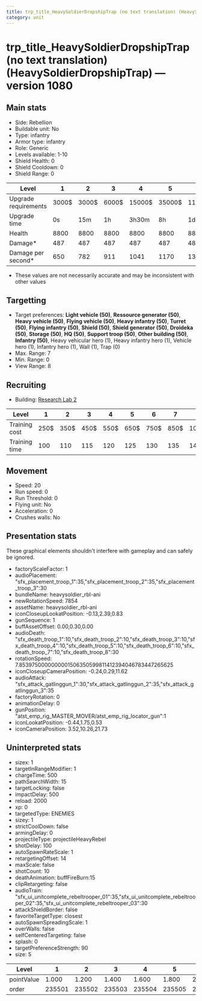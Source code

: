 ```yaml
---
title: trp_title_HeavySoldierDropshipTrap (no text translation) (HeavySoldierDropshipTrap)
category: unit
---
```


# trp_title_HeavySoldierDropshipTrap (no text translation) (HeavySoldierDropshipTrap) — version 1080

## Main stats

  * Side: Rebellion
  * Buildable unit: No
  * Type: infantry
  * Armor type: infantry
  * Role: Generic
  * Levels available: 1-10
  * Shield Health: 0
  * Shield Cooldown: 0
  * Shield Range: 0

|Level               |1    |2    |3    |4     |5     |6      |7      |8      |9       |10      |
|--------------------|-----|-----|-----|------|------|-------|-------|-------|--------|--------|
|Upgrade requirements|3000$|3000$|6000$|15000$|35000$|115000$|175000$|350000$|1000000$|2000000$|
|Upgrade time        |0s   |15m  |1h   |3h30m |8h    |1d     |2d     |3d12h  |5d      |1w2d    |
|Health              |8800 |8800 |8800 |8800  |8800  |8800   |8800   |9600   |10400   |12000   |
|Damage*             |487  |487  |487  |487   |487   |487    |487    |531    |575     |663     |
|Damage per second*  |650  |782  |911  |1041  |1170  |1300   |1432   |1561   |1691    |1950    |

* These values are not necessarily accurate and may be inconsistent with other values

## Targetting

  * Target preferences: **Light vehicle (50)**, **Ressource generator (50)**, **Heavy vehicle (50)**, **Flying vehicle (50)**, **Heavy infantry (50)**, **Turret (50)**, **Flying infantry (50)**, **Shield (50)**, **Shield generator (50)**, **Droideka (50)**, **Storage (50)**, **HQ (50)**, **Support troop (50)**, **Other building (50)**, **Infantry (50)**, Heavy vehicular hero (1), Heavy infantry hero (1), Vehicle hero (1), Infantry hero (1), Wall (1), Trap (0)
  * Max. Range: 7
  * Min. Range: 0
  * View Range: 8

## Recruiting

  * Building: [Research Lab 2](rebelOffenseLab.html)

|Level        |1   |2   |3   |4   |5   |6   |7   |8    |9    |10   |
|-------------|----|----|----|----|----|----|----|-----|-----|-----|
|Training cost|250$|350$|450$|550$|650$|750$|850$|1000$|1050$|1150$|
|Training time|100 |110 |115 |120 |125 |130 |135 |140  |145  |150  |

## Movement

  * Speed: 20
  * Run speed: 0
  * Run Threshold: 0
  * Flying unit: No
  * Acceleration: 0
  * Crushes walls: No

## Presentation stats

These graphical elements shouldn't interfere with gameplay and can safely be ignored.

  * factoryScaleFactor: 1
  * audioPlacement: "sfx_placement_troop_1":35,"sfx_placement_troop_2":35,"sfx_placement_troop_3":30
  * bundleName: heavysoldier_rbl-ani
  * newRotationSpeed: 7854
  * assetName: heavysoldier_rbl-ani
  * iconCloseupLookatPosition: -0.13,2.39,0.83
  * gunSequence: 1
  * buffAssetOffset: 0.00,0.30,0.00
  * audioDeath: "sfx_death_troop_1":10,"sfx_death_troop_2":10,"sfx_death_troop_3":10,"sfx_death_troop_4":10,"sfx_death_troop_5":10,"sfx_death_troop_6":10,"sfx_death_troop_7":10,"sfx_death_troop_8":30
  * rotationSpeed: 7.8539750000000001506350599811412394046783447265625
  * iconCloseupCameraPosition: -0.24,0.29,11.62
  * audioAttack: "sfx_attack_gatlinggun_1":30,"sfx_attack_gatlinggun_2":35,"sfx_attack_gatlinggun_3":35
  * factoryRotation: 0
  * animationDelay: 0
  * gunPosition: "atst_emp_rig_MASTER_MOVER/atst_emp_rig_locator_gun":1
  * iconLookatPosition: -0.44,1.75,0.53
  * iconCameraPosition: 3.52,10.26,21.73

## Uninterpreted stats

  * sizex: 1
  * targetInRangeModifier: 1
  * chargeTime: 500
  * pathSearchWidth: 15
  * targetLocking: false
  * impactDelay: 500
  * reload: 2000
  * xp: 0
  * targetedType: ENEMIES
  * sizey: 1
  * strictCoolDown: false
  * armingDelay: 0
  * projectileType: projectileHeavyRebel
  * shotDelay: 100
  * autoSpawnRateScale: 1
  * retargetingOffset: 14
  * maxScale: false
  * shotCount: 10
  * deathAnimation: buffFireBurn:15
  * clipRetargeting: false
  * audioTrain: "sfx_ui_unitcomplete_rebeltrooper_01":35,"sfx_ui_unitcomplete_rebeltrooper_02":35,"sfx_ui_unitcomplete_rebeltrooper_03":30
  * attackShieldBorder: false
  * favoriteTargetType: closest
  * autoSpawnSpreadingScale: 1
  * overWalls: false
  * selfCenteredTargeting: false
  * splash: 0
  * targetPreferenceStrength: 90
  * size: 5

|Level     |1     |2     |3     |4     |5     |6     |7     |8     |9     |10    |
|----------|------|------|------|------|------|------|------|------|------|------|
|pointValue|1.000 |1.200 |1.400 |1.600 |1.800 |2.000 |2.200 |2.400 |2.600 |3.000 |
|order     |235501|235502|235503|235504|235505|235506|235507|235508|235509|235510|

